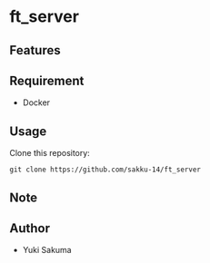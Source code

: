 # ft_server

## Features


## Requirement
- Docker

## Usage
Clone this repository:
```shell
git clone https://github.com/sakku-14/ft_server
```



## Note

## Author
- Yuki Sakuma
